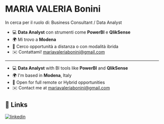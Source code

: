 
# MARIA VALERIA Bonini

In cerca per il ruolo di: Business Consultant / Data Analyst 

- 💻 **Data Analyst** con strumenti come **PowerBI** e **QlikSense**
- 🌍 Mi trovo a **Modena**
- 🤝 Cerco opportunità a distanza o con modalità ibrida 
- ✉️ Contattami! mariavaleriabonini@gmail.com
---

- 💻 **Data Analyst** with BI tools like **PowerBI** and **QlikSense**
- 🌍 I'm based in **Modena**, Italy
- 🤝 Open for full remote or Hybrid opportunities 
- ✉️ Contact me at mariavaleriabonini@gmail.com


## 🔗 Links
[![linkedin](https://img.shields.io/badge/linkedin-0A66C2?style=for-the-badge&logo=linkedin&logoColor=white)](https://www.linkedin.com/)

